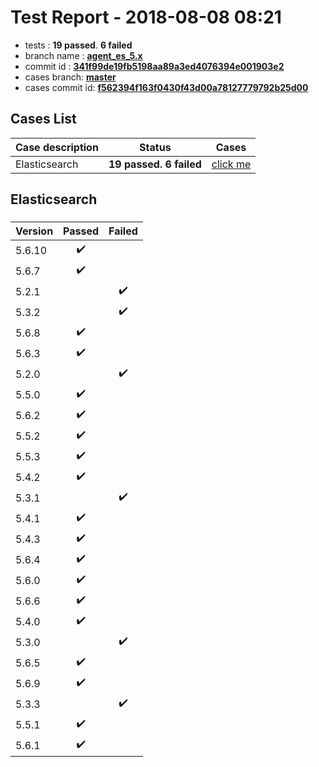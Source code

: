 # Test Report - 2018-08-08 08:21

- tests  : **19 passed**. **6 failed**
- branch name : **[agent_es_5.x](https://github.com/apache/incubator-skywalking/tree/agent_es_5.x)**
- commit id : **[341f99de19fb5198aa89a3ed4076394e001903e2](https://github.com/apache/incubator-skywalking/commit/341f99de19fb5198aa89a3ed4076394e001903e2)**
- cases branch: **[master](https://github.com/SkywalkingTest/skywalking-autotest-scenarios/tree/master)**
- cases commit id: **[f562394f163f0430f43d00a78127779792b25d00](https://github.com/SkywalkingTest/skywalking-autotest-scenarios/commit/f562394f163f0430f43d00a78127779792b25d00)**

## Cases List

| Case description | Status | Cases|
|:-----|:-----:|:-----:|
|Elasticsearch| **19 passed. 6 failed**| [click me](#elasticsearch) |

## Elasticsearch

### 
|  Version     | Passed | Failed|
|:------------- |:-------:|:-----:|
| 5.6.10  | :heavy_check_mark:||
| 5.6.7  | :heavy_check_mark:||
| 5.2.1  | |:heavy_check_mark:|
| 5.3.2  | |:heavy_check_mark:|
| 5.6.8  | :heavy_check_mark:||
| 5.6.3  | :heavy_check_mark:||
| 5.2.0  | |:heavy_check_mark:|
| 5.5.0  | :heavy_check_mark:||
| 5.6.2  | :heavy_check_mark:||
| 5.5.2  | :heavy_check_mark:||
| 5.5.3  | :heavy_check_mark:||
| 5.4.2  | :heavy_check_mark:||
| 5.3.1  | |:heavy_check_mark:|
| 5.4.1  | :heavy_check_mark:||
| 5.4.3  | :heavy_check_mark:||
| 5.6.4  | :heavy_check_mark:||
| 5.6.0  | :heavy_check_mark:||
| 5.6.6  | :heavy_check_mark:||
| 5.4.0  | :heavy_check_mark:||
| 5.3.0  | |:heavy_check_mark:|
| 5.6.5  | :heavy_check_mark:||
| 5.6.9  | :heavy_check_mark:||
| 5.3.3  | |:heavy_check_mark:|
| 5.5.1  | :heavy_check_mark:||
| 5.6.1  | :heavy_check_mark:||

